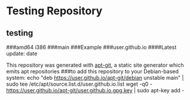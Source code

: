 Testing Repository
============
testing
------------
###amd64 i386
###main
###Example
###user.github.io
####Latest update: date


This repository was generated with [apt-git](https://cmotc.github.io/apt-git), a static site generator which emits apt repositories
###to add this repository to your Debian-based system:
echo "deb https://user.github.io/apt-git/debian unstable main" | sudo tee /etc/apt/source.list.d/user.github.io.list
wget -q0 - https://user.github.io/apt-git/user.github.io.gpg.key | sudo apt-key add - 

